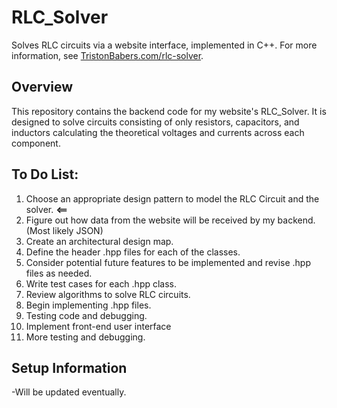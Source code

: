 # RLC_Solver
Solves RLC circuits via a website interface, implemented in C++. For more information, see [TristonBabers.com/rlc-solver](TristonBabers.com/rlc-solver).

## Overview
This repository contains the backend code for my website's RLC_Solver. It is designed to solve circuits consisting of only resistors, capacitors, and inductors calculating the theoretical voltages and currents across each component.

## To Do List:
1. Choose an appropriate design pattern to model the RLC Circuit and the solver. **<==**
2. Figure out how data from the website will be received by my backend. (Most likely JSON)
3. Create an architectural design map.
4. Define the header .hpp files for each of the classes.
5. Consider potential future features to be implemented and revise .hpp files as needed.
6. Write test cases for each .hpp class.
7. Review algorithms to solve RLC circuits.
8. Begin implementing .hpp files.
9. Testing code and debugging.
10. Implement front-end user interface
11. More testing and debugging.

## Setup Information
-Will be updated eventually.
